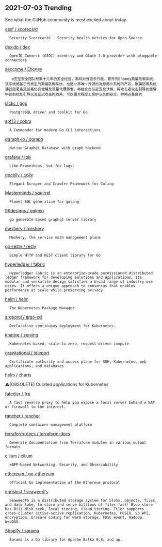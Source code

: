 ## 2021-07-03 Trending 
See what the GitHub community is most excited about today. 

[ossf / scorecard](https://github.com/ossf/scorecard) 

      Security Scorecards - Security health metrics for Open Source
     
[dexidp / dex](https://github.com/dexidp/dex) 

      OpenID Connect (OIDC) identity and OAuth 2.0 provider with pluggable connectors
     
[seccome / Ehoney](https://github.com/seccome/Ehoney) 

       e签宝安全团队积累十几年的安全经验，都将对外逐步开放，首开的Ehoney欺骗防御系统，该系统是基于云原生的欺骗防御系统，也是业界唯一开源的对标商业系统的产品，欺骗防御系统通过部署高交互高仿真蜜罐及流量代理转发，再结合自研密签及诱饵，将攻击者攻击引导到蜜罐中达到扰乱引导以及延迟攻击的效果，可以很大程度上保护业务的安全。护网必备良药
     
[jackc / pgx](https://github.com/jackc/pgx) 

      PostgreSQL driver and toolkit for Go
     
[spf13 / cobra](https://github.com/spf13/cobra) 

      A Commander for modern Go CLI interactions
     
[dgraph-io / dgraph](https://github.com/dgraph-io/dgraph) 

      Native GraphQL Database with graph backend
     
[grafana / loki](https://github.com/grafana/loki) 

      Like Prometheus, but for logs.
     
[gocolly / colly](https://github.com/gocolly/colly) 

      Elegant Scraper and Crawler Framework for Golang
     
[Masterminds / squirrel](https://github.com/Masterminds/squirrel) 

      Fluent SQL generation for golang
     
[99designs / gqlgen](https://github.com/99designs/gqlgen) 

      go generate based graphql server library
     
[meshery / meshery](https://github.com/meshery/meshery) 

      Meshery, the service mesh management plane
     
[go-resty / resty](https://github.com/go-resty/resty) 

      Simple HTTP and REST client library for Go
     
[hyperledger / fabric](https://github.com/hyperledger/fabric) 

      Hyperledger Fabric is an enterprise-grade permissioned distributed ledger framework for developing solutions and applications. Its modular and versatile design satisfies a broad range of industry use cases. It offers a unique approach to consensus that enables performance at scale while preserving privacy.
     
[helm / helm](https://github.com/helm/helm) 

      The Kubernetes Package Manager
     
[argoproj / argo-cd](https://github.com/argoproj/argo-cd) 

      Declarative continuous deployment for Kubernetes.
     
[knative / serving](https://github.com/knative/serving) 

      Kubernetes-based, scale-to-zero, request-driven compute
     
[gravitational / teleport](https://github.com/gravitational/teleport) 

      Certificate authority and access plane for SSH, Kubernetes, web applications, and databases
     
[helm / charts](https://github.com/helm/charts) 

      
⚠️(OBSOLETE) Curated applications for Kubernetes
     
[fatedier / frp](https://github.com/fatedier/frp) 

      A fast reverse proxy to help you expose a local server behind a NAT or firewall to the internet.
     
[rancher / rancher](https://github.com/rancher/rancher) 

      Complete container management platform
     
[terraform-docs / terraform-docs](https://github.com/terraform-docs/terraform-docs) 

      Generate documentation from Terraform modules in various output formats
     
[cilium / cilium](https://github.com/cilium/cilium) 

      eBPF-based Networking, Security, and Observability
     
[ethereum / go-ethereum](https://github.com/ethereum/go-ethereum) 

      Official Go implementation of the Ethereum protocol
     
[chrislusf / seaweedfs](https://github.com/chrislusf/seaweedfs) 

      SeaweedFS is a distributed storage system for blobs, objects, files, and data lake, to store and serve billions of files fast! Blob store has O(1) disk seek, local tiering, cloud tiering. Filer supports cross-cluster active-active replication, Kubernetes, POSIX, S3 API, encryption, Erasure Coding for warm storage, FUSE mount, Hadoop, WebDAV.
     
[Shopify / sarama](https://github.com/Shopify/sarama) 

      Sarama is a Go library for Apache Kafka 0.8, and up.
     
